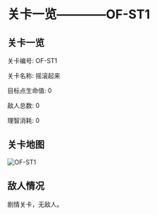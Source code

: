 # 关卡一览————OF-ST1


## 关卡一览

关卡编号: OF-ST1

关卡名称: 摇滚起来

目标点生命值: 0

敌人总数: 0

理智消耗: 0


## 关卡地图
![OF-ST1](./oprMap/OF-ST1.png)

## 敌人情况

剧情关卡，无敌人。

